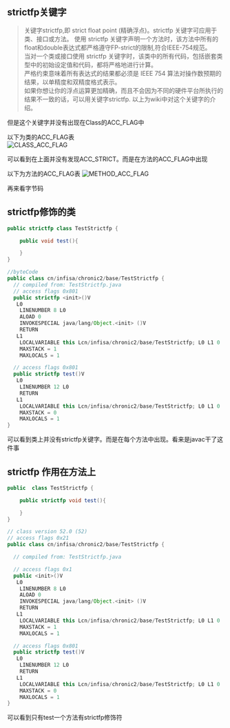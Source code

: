 ## strictfp关键字

>关键字strictfp,即 strict float point (精确浮点)。strictfp 关键字可应用于类、接口或方法。
使用 strictfp 关键字声明一个方法时，该方法中所有的float和double表达式都严格遵守FP-strict的限制,符合IEEE-754规范。  
当对一个类或接口使用 strictfp 关键字时，该类中的所有代码，包括嵌套类型中的初始设定值和代码，都将严格地进行计算。  
严格约束意味着所有表达式的结果都必须是 IEEE 754 算法对操作数预期的结果，以单精度和双精度格式表示。    
如果你想让你的浮点运算更加精确，而且不会因为不同的硬件平台所执行的结果不一致的话，可以用关键字strictfp.
以上为wiki中对这个关键字的介绍。  

但是这个关键字并没有出现在Class的ACC_FLAG中  

以下为类的ACC_FLAG表  
![CLASS_ACC_FLAG](https://raw.githubusercontent.com/QuinnGK/JVM/master/JVMS/image/Class%20ACC_FLAG.jpeg)

可以看到在上面并没有发现ACC_STRICT。而是在方法的ACC_FLAG中出现  

以下为方法的ACC_FLAG表
![METHOD_ACC_FLAG](https://raw.githubusercontent.com/QuinnGK/JVM/master/JVMS/image/Method_ACC_FLAG.jpeg)

再来看字节码 
## strictfp修饰的类
```java
public strictfp class TestStrictfp {

    public void test(){

    }
}

//byteCode
public class cn/infisa/chronic2/base/TestStrictfp {
  // compiled from: TestStrictfp.java
  // access flags 0x801
  public strictfp <init>()V
   L0
    LINENUMBER 8 L0
    ALOAD 0
    INVOKESPECIAL java/lang/Object.<init> ()V
    RETURN
   L1
    LOCALVARIABLE this Lcn/infisa/chronic2/base/TestStrictfp; L0 L1 0
    MAXSTACK = 1
    MAXLOCALS = 1

  // access flags 0x801
  public strictfp test()V
   L0
    LINENUMBER 12 L0
    RETURN
   L1
    LOCALVARIABLE this Lcn/infisa/chronic2/base/TestStrictfp; L0 L1 0
    MAXSTACK = 0
    MAXLOCALS = 1
}
```

可以看到类上并没有strictfp关键字。而是在每个方法中出现。看来是javac干了这件事

## strictfp 作用在方法上
```java 
public  class TestStrictfp {

    public strictfp void test(){

    }
}

// class version 52.0 (52)
// access flags 0x21
public class cn/infisa/chronic2/base/TestStrictfp {

  // compiled from: TestStrictfp.java

  // access flags 0x1
  public <init>()V
   L0
    LINENUMBER 8 L0
    ALOAD 0
    INVOKESPECIAL java/lang/Object.<init> ()V
    RETURN
   L1
    LOCALVARIABLE this Lcn/infisa/chronic2/base/TestStrictfp; L0 L1 0
    MAXSTACK = 1
    MAXLOCALS = 1

  // access flags 0x801
  public strictfp test()V
   L0
    LINENUMBER 12 L0
    RETURN
   L1
    LOCALVARIABLE this Lcn/infisa/chronic2/base/TestStrictfp; L0 L1 0
    MAXSTACK = 0
    MAXLOCALS = 1
}
```
可以看到只有test一个方法有strictfp修饰符
